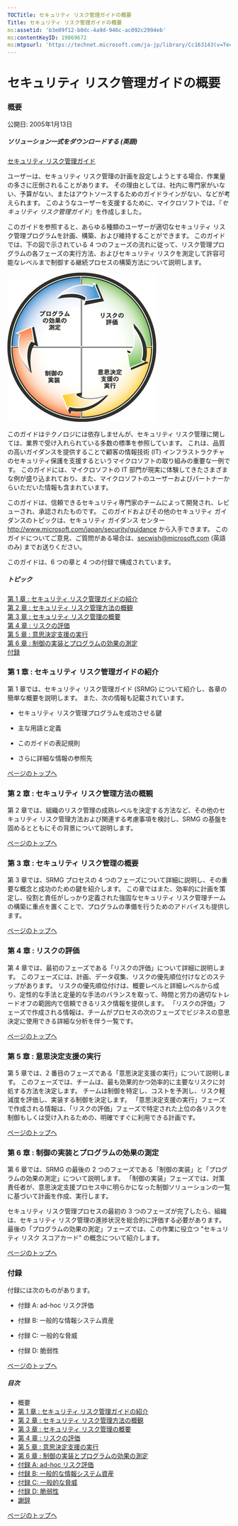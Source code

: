 ```yaml
---
TOCTitle: セキュリティ リスク管理ガイドの概要
Title: セキュリティ リスク管理ガイドの概要
ms:assetid: 'b3e09f12-b0dc-4a9d-946c-ac092c2994eb'
ms:contentKeyID: 19869672
ms:mtpsurl: 'https://technet.microsoft.com/ja-jp/library/Cc163143(v=TechNet.10)'
---
```


セキュリティ リスク管理ガイドの概要
===================================

### 概要

公開日: 2005年1月13日

##### **ソリューション一式をダウンロードする** (英語)

[セキュリティ リスク管理ガイド](http://go.microsoft.com/fwlink/?linkid=32050)

ユーザーは、セキュリティ リスク管理の計画を設定しようとする場合、作業量の多さに圧倒されることがあります。 その理由としては、社内に専門家がいない、予算がない、またはアウトソースするためのガイドラインがない、などが考えられます。 このようなユーザーを支援するために、マイクロソフトでは、『*セキュリティ リスク管理ガイド*』を作成しました。 

このガイドを参照すると、あらゆる種類のユーザーが適切なセキュリティ リスク管理プログラムを計画、構築、および維持することができます。 このガイドでは、下の図で示されている 4 つのフェーズの流れに従って、リスク管理プログラムの各フェーズの実行方法、およびセキュリティ リスクを測定して許容可能なレベルまで制御する継続プロセスの構築方法について説明します。

![](images/Cc163143.Overvi01(ja-jp,TechNet.10).gif)

このガイドはテクノロジには依存しませんが、セキュリティ リスク管理に関しては、業界で受け入れられている多数の標準を参照しています。 これは、品質の高いガイダンスを提供することで顧客の情報技術 (IT) インフラストラクチャのセキュリティ保護を支援するというマイクロソフトの取り組みの重要な一例です。 このガイドには、マイクロソフトの IT 部門が現実に体験してきたさまざまな例が盛り込まれており、また、マイクロソフトのユーザーおよびパートナーからいただいた情報も含まれています。

このガイドは、信頼できるセキュリティ専門家のチームによって開発され、レビューされ、承認されたものです。 このガイドおよびその他のセキュリティ ガイダンスのトピックは、セキュリティ ガイダンス センター <http://www.microsoft.com/japan/security/guidance> から入手できます。 このガイドについてご意見、ご質問がある場合は、[secwish@microsoft.com](mailto:secwish@microsoft.com?subject=microsoft%20identity%20and%20access%20management%20series) (英語のみ) までお送りください。  

このガイドは、6 つの章と 4 つの付録で構成されています。

##### トピック

[](#egaa)[第 1 章 : セキュリティ リスク管理ガイドの紹介](#egaa)  
[](#efaa)[第 2 章 : セキュリティ リスク管理方法の概観](#efaa)  
[](#eeaa)[第 3 章 : セキュリティ リスク管理の概要](#eeaa)  
[](#edaa)[第 4 章 : リスクの評価](#edaa)  
[](#ecaa)[第 5 章 : 意思決定支援の実行](#ecaa)  
[](#ebaa)[第 6 章 : 制御の実装とプログラムの効果の測定](#ebaa)  
[](#eaaa)[付録](#eaaa)  

### 第 1 章 : セキュリティ リスク管理ガイドの紹介

第 1 章では、セキュリティ リスク管理ガイド (SRMG) について紹介し、各章の簡単な概要を説明します。 また、次の情報も記載されています。

-   セキュリティ リスク管理プログラムを成功させる鍵

-   主な用語と定義

-   このガイドの表記規則

-   さらに詳細な情報の参照先

[](#mainsection)[ページのトップへ](#mainsection)

### 第 2 章 : セキュリティ リスク管理方法の概観

第 2 章では、組織のリスク管理の成熟レベルを決定する方法など、その他のセキュリティ リスク管理方法および関連する考慮事項を検討し、SRMG の基盤を固めるとともにその背景について説明します。

[](#mainsection)[ページのトップへ](#mainsection)

### 第 3 章 : セキュリティ リスク管理の概要

第 3 章では、SRMG プロセスの 4 つのフェーズについて詳細に説明し、その重要な概念と成功のための鍵を紹介します。 この章ではまた、効率的に計画を策定し、役割と責任がしっかり定義された強固なセキュリティ リスク管理チームの構築に重点を置くことで、プログラムの準備を行うためのアドバイスも提供します。

[](#mainsection)[ページのトップへ](#mainsection)

### 第 4 章 : リスクの評価

第 4 章では、最初のフェーズである「リスクの評価」について詳細に説明します。 このフェーズには、計画、データ収集、リスクの優先順位付けなどのステップがあります。 リスクの優先順位付けは、概要レベルと詳細レベルから成り、定性的な手法と定量的な手法のバランスを取って、時間と労力の適切なトレードオフの範囲内で信頼できるリスク情報を提供します。 「リスクの評価」フェーズで作成される情報は、チームがプロセスの次のフェーズでビジネスの意思決定に使用できる詳細な分析を伴う一覧です。

[](#mainsection)[ページのトップへ](#mainsection)

### 第 5 章 : 意思決定支援の実行

第 5 章では、2 番目のフェーズである「意思決定支援の実行」について説明します。 このフェーズでは、チームは、最も効果的かつ効率的に主要なリスクに対処する方法を決定します。 チームは制御を特定し、コストを予測し、リスク軽減度を評価し、実装する制御を決定します。 「意思決定支援の実行」フェーズで作成される情報は、「リスクの評価」フェーズで特定された上位の各リスクを制御もしくは受け入れるための、明確ですぐに利用できる計画です。

[](#mainsection)[ページのトップへ](#mainsection)

### 第 6 章 : 制御の実装とプログラムの効果の測定

第 6 章では、SRMG の最後の 2 つのフェーズである「制御の実装」と「プログラムの効果の測定」について説明します。 「制御の実装」フェーズでは、対策責任者が、意思決定支援プロセス中に明らかになった制御ソリューションの一覧に基づいて計画を作成、実行します。

セキュリティ リスク管理プロセスの最初の 3 つのフェーズが完了したら、組織は、セキュリティ リスク管理の進捗状況を総合的に評価する必要があります。 最後の「プログラムの効果の測定」フェーズでは、この作業に役立つ "セキュリティ リスク スコアカード" の概念について紹介します。

[](#mainsection)[ページのトップへ](#mainsection)

### 付録

付録には次のものがあります。

-   付録 A: ad-hoc リスク評価

-   付録 B: 一般的な情報システム資産

-   付録 C: 一般的な脅威

-   付録 D: 脆弱性

[](#mainsection)[ページのトップへ](#mainsection)

##### 目次

-   概要
-   [第 1 章 : セキュリティ リスク管理ガイドの紹介](https://technet.microsoft.com/ja-jp/library/23a5cdd6-e148-4663-95d5-22f9a45ba0a7(v=TechNet.10))
-   [第 2 章 : セキュリティ リスク管理方法の概観](https://technet.microsoft.com/ja-jp/library/fbab4700-db53-4bfc-a595-3f5ec41291d7(v=TechNet.10))
-   [第 3 章 : セキュリティ リスク管理の概要](https://technet.microsoft.com/ja-jp/library/fc9856f8-d963-4046-9700-46b8a60a4d07(v=TechNet.10))
-   [第 4 章 : リスクの評価](https://technet.microsoft.com/ja-jp/library/1f2374e3-921d-4261-9aac-2ce6f594b5a8(v=TechNet.10))
-   [第 5 章 : 意思決定支援の実行](https://technet.microsoft.com/ja-jp/library/c07e7a11-1eb6-4335-9d81-d8c6b8184959(v=TechNet.10))
-   [第 6 章 : 制御の実装とプログラムの効果の測定](https://technet.microsoft.com/ja-jp/library/d75cfc15-9a52-4d66-b13c-fab1e5ae57c4(v=TechNet.10))
-   [付録 A: ad-hoc リスク評価](https://technet.microsoft.com/ja-jp/library/b06cc97f-2aaa-4ce3-8b84-b708d7069ade(v=TechNet.10))
-   [付録 B: 一般的な情報システム資産](https://technet.microsoft.com/ja-jp/library/ff59725b-d61b-48f7-9019-9f2f6c59e2d4(v=TechNet.10))
-   [付録 C: 一般的な脅威](https://technet.microsoft.com/ja-jp/library/bc5eff74-2fea-4373-9658-3080c7319054(v=TechNet.10))
-   [付録 D: 脆弱性](https://technet.microsoft.com/ja-jp/library/dc2cb11c-5cc0-4eac-b483-ddc96083011c(v=TechNet.10))
-   [謝辞](https://technet.microsoft.com/ja-jp/library/6efeeabd-b1e6-4af4-a9ac-fd912076bcb0(v=TechNet.10))

[](#mainsection)[ページのトップへ](#mainsection)
